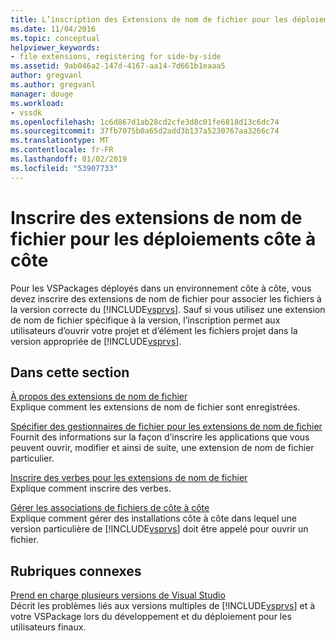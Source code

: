 ```yaml
---
title: L’inscription des Extensions de nom de fichier pour les déploiements côte à côte | Microsoft Docs
ms.date: 11/04/2016
ms.topic: conceptual
helpviewer_keywords:
- file extensions, registering for side-by-side
ms.assetid: 9ab046a2-147d-4167-aa14-7d661b1eaaa5
author: gregvanl
ms.author: gregvanl
manager: douge
ms.workload:
- vssdk
ms.openlocfilehash: 1c6d867d1ab28cd2cfe3d8c01fe6818d13c6dc74
ms.sourcegitcommit: 37fb7075b0a65d2add3b137a5230767aa3266c74
ms.translationtype: MT
ms.contentlocale: fr-FR
ms.lasthandoff: 01/02/2019
ms.locfileid: "53907733"
---
```

# <a name="register-file-name-extensions-for-side-by-side-deployments"></a>Inscrire des extensions de nom de fichier pour les déploiements côte à côte
Pour les VSPackages déployés dans un environnement côte à côte, vous devez inscrire des extensions de nom de fichier pour associer les fichiers à la version correcte du [!INCLUDE[vsprvs](../code-quality/includes/vsprvs_md.md)]. Sauf si vous utilisez une extension de nom de fichier spécifique à la version, l’inscription permet aux utilisateurs d’ouvrir votre projet et d’élément les fichiers projet dans la version appropriée de [!INCLUDE[vsprvs](../code-quality/includes/vsprvs_md.md)].  
  
## <a name="in-this-section"></a>Dans cette section  
 [À propos des extensions de nom de fichier](../extensibility/about-file-name-extensions.md)  
 Explique comment les extensions de nom de fichier sont enregistrées.  
  
 [Spécifier des gestionnaires de fichier pour les extensions de nom de fichier](../extensibility/specifying-file-handlers-for-file-name-extensions.md)  
 Fournit des informations sur la façon d’inscrire les applications que vous peuvent ouvrir, modifier et ainsi de suite, une extension de nom de fichier particulier.  
  
 [Inscrire des verbes pour les extensions de nom de fichier](../extensibility/registering-verbs-for-file-name-extensions.md)  
 Explique comment inscrire des verbes.  
  
 [Gérer les associations de fichiers de côte à côte](../extensibility/managing-side-by-side-file-associations.md)  
 Explique comment gérer des installations côte à côte dans lequel une version particulière de [!INCLUDE[vsprvs](../code-quality/includes/vsprvs_md.md)] doit être appelé pour ouvrir un fichier.  
  
## <a name="related-sections"></a>Rubriques connexes  
 [Prend en charge plusieurs versions de Visual Studio](../extensibility/supporting-multiple-versions-of-visual-studio.md)  
 Décrit les problèmes liés aux versions multiples de [!INCLUDE[vsprvs](../code-quality/includes/vsprvs_md.md)] et à votre VSPackage lors du développement et du déploiement pour les utilisateurs finaux.